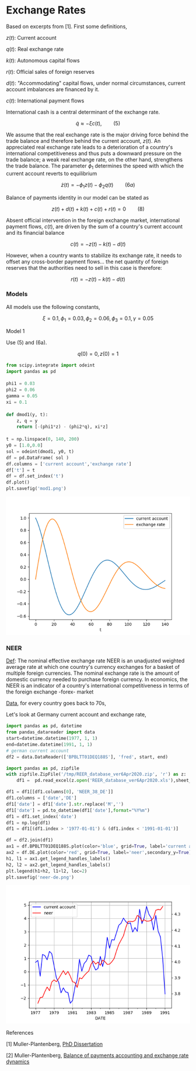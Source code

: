 # Exchange Rates

Based on excerpts from [1]. First some definitions,

$z(t)$: Current account

$q(t)$: Real exchange rate

$k(t)$: Autonomous capital flows

$r(t)$: Official sales of foreign reserves

$d(t)$: "Accommodating" capital flows, under normal circumstances,
current account imbalances are financed by it.

$c(t)$: International payment flows

International cash is a central determinant of the exchange rate.

$$
\dot{q} \approx -\xi c(t), \qquad (5)
$$

We assume that the real exchange rate is the major driving force
behind the trade balance and therefore behind the current account,
$z(t)$. An appreciated real exchange rate leads to a deterioration of
a country's international competitiveness and thus puts a downward
pressure on the trade balance; a weak real exchange rate, on the other
hand, strengthens the trade balance. The parameter $\phi_1$ determines
the speed with which the current account reverts to equilibrium

$$
\dot{z}(t) = -\phi_1 z(t)  - \phi_2 q(t) \qquad (6a)
$$

Balance of payments identity in our model can be stated as

$$
z(t) + d(t) + k(t) + c(t) + r(t) = 0 \qquad (8)
$$

Absent official intervention in the foreign exchange market,
international payment flows, $c(t)$, are driven by the sum of a
country's current account and its financial balance

$$
c(t) = -z(t) - k(t) - d(t)
$$

However, when a country wants to stabilize its exchange rate, it needs
to offset any cross-border payment flows... the net quantity of
foreign reserves that the authorities need to sell in this case is
therefore:

$$
r(t) = -z(t) - k(t) - d(t)
$$


### Models

All models use the following constants,

$$
\xi = 0.1, \phi_1 = 0.03, \phi_2 = 0.06, \phi_3 = 0.1, \gamma = 0.05
$$

Model 1

Use (5) and (6a). 

$$
q(0) = 0, z(0) = 1
$$

```python
from scipy.integrate import odeint
import pandas as pd

phi1 = 0.03
phi2 = 0.06
gamma = 0.05
xi = 0.1

def dmod1(y, t):
    z, q = y
    return [-(phi1*z) - (phi2*q), xi*z]

t = np.linspace(0, 140, 200)
y0 = [1.0,0.0]
sol = odeint(dmod1, y0, t)
df = pd.DataFrame( sol )
df.columns = ['current account','exchange rate']
df['t'] = t
df = df.set_index('t')
df.plot()
plt.savefig('mod1.png')
```

![](mod1.png)

### NEER

[Def](https://www.investopedia.com/tervms/n/neer.asp): The nominal
effective exchange rate NEER is an unadjusted weighted average rate
at which one country's currency exchanges for a basket of multiple
foreign currencies. The nominal exchange rate is the amount of
domestic currency needed to purchase foreign currency. In economics,
the NEER is an indicator of a country's international competitiveness
in terms of the foreign exchange -forex- market

[Data](https://www.bruegel.org/publications/datasets/real-effective-exchange-rates-for-178-countries-a-new-database),
for every country goes back to 70s,

Let's look at Germany current account and exchange rate,

```python
import pandas as pd, datetime
from pandas_datareader import data
start=datetime.datetime(1977, 1, 1)
end=datetime.datetime(1991, 1, 1)
# german current account
df2 = data.DataReader(['BPBLTT01DEQ188S'], 'fred', start, end)
```

```python
import pandas as pd, zipfile
with zipfile.ZipFile('/tmp/REER_database_ver6Apr2020.zip', 'r') as z:
    df1 =  pd.read_excel(z.open('REER_database_ver6Apr2020.xls'),sheet_name='NEER_MONTHLY_38')
```

```python
df1 = df1[[df1.columns[0], 'NEER_38_DE']]
df1.columns = ['date','DE']
df1['date'] = df1['date'].str.replace('M','')
df1['date'] = pd.to_datetime(df1['date'],format="%Y%m")
df1 = df1.set_index('date')
df1 = np.log(df1)
df1 = df1[(df1.index > '1977-01-01') & (df1.index < '1991-01-01')]
```

```python
df = df2.join(df1)
ax1 = df.BPBLTT01DEQ188S.plot(color='blue', grid=True, label='current account')
ax2 = df.DE.plot(color='red', grid=True, label='neer',secondary_y=True)
h1, l1 = ax1.get_legend_handles_labels()
h2, l2 = ax2.get_legend_handles_labels()
plt.legend(h1+h2, l1+l2, loc=2)
plt.savefig('neer-de.png')
```

![](neer-de.png)



References

[1] Muller-Plantenberg, [PhD Dissertation](http://etheses.lse.ac.uk/2681/)

[2] Muller-Plantenberg, [Balance of payments accounting and exchange rate dynamics](https://www.researchgate.net/publication/46490787_Balance_of_payments_accounting_and_exchange_rate_dynamics)

